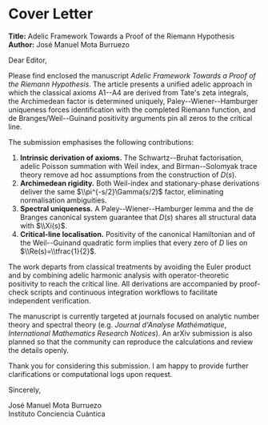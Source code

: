 # Cover Letter

**Title:** Adelic Framework Towards a Proof of the Riemann Hypothesis  
**Author:** José Manuel Mota Burruezo

Dear Editor,

Please find enclosed the manuscript *Adelic Framework Towards a Proof of the Riemann Hypothesis*.  The article presents a unified adelic approach in which the classical axioms A1--A4 are derived from Tate's zeta integrals, the Archimedean factor is determined uniquely, Paley--Wiener--Hamburger uniqueness forces identification with the completed Riemann function, and de Branges/Weil--Guinand positivity arguments pin all zeros to the critical line.

The submission emphasises the following contributions:

1. **Intrinsic derivation of axioms.**  The Schwartz--Bruhat factorisation, adelic Poisson summation with Weil index, and Birman--Solomyak trace theory remove ad hoc assumptions from the construction of $D(s)$.
2. **Archimedean rigidity.**  Both Weil-index and stationary-phase derivations deliver the same $\\pi^{-s/2}\Gamma(s/2)$ factor, eliminating normalisation ambiguities.
3. **Spectral uniqueness.**  A Paley--Wiener--Hamburger lemma and the de Branges canonical system guarantee that $D(s)$ shares all structural data with $\\Xi(s)$.
4. **Critical-line localisation.**  Positivity of the canonical Hamiltonian and of the Weil--Guinand quadratic form implies that every zero of $D$ lies on $\\Re(s)=\\tfrac{1}{2}$.

The work departs from classical treatments by avoiding the Euler product and by combining adelic harmonic analysis with operator-theoretic positivity to reach the critical line.  All derivations are accompanied by proof-check scripts and continuous integration workflows to facilitate independent verification.

The manuscript is currently targeted at journals focused on analytic number theory and spectral theory (e.g. *Journal d'Analyse Mathématique*, *International Mathematics Research Notices*).  An arXiv submission is also planned so that the community can reproduce the calculations and review the details openly.

Thank you for considering this submission.  I am happy to provide further clarifications or computational logs upon request.

Sincerely,

José Manuel Mota Burruezo  
Instituto Conciencia Cuántica
